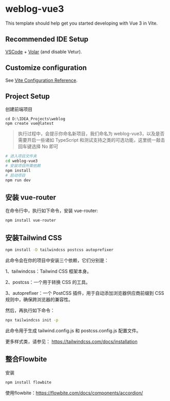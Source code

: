 # weblog-vue3

This template should help get you started developing with Vue 3 in Vite.

## Recommended IDE Setup

[VSCode](https://code.visualstudio.com/) + [Volar](https://marketplace.visualstudio.com/items?itemName=Vue.volar) (and disable Vetur).

## Customize configuration

See [Vite Configuration Reference](https://vitejs.dev/config/).

## Project Setup
创建前端项目
```shell
cd D:\IDEA_Projects\weblog
npm create vue@latest
```
> 执行过程中，会提示你命名新项目，我们命名为 weblog-vue3，以及是否需要开启一些诸如 TypeScript 和测试支持之类的可选功能，这里统一敲击回车键选择 No 即可

```sh
# 进入项目文件夹
cd weblog-vue3
# 安装项目所需依赖
npm install
# 启动项目
npm run dev
```
## 安装 vue-router
在命令行中，执行如下命令，安装 vue-router:

```sh
npm install vue-router
```
## 安装Tailwind CSS

```sh
npm install -D tailwindcss postcss autoprefixer
```
此命令会在你的项目中安装三个依赖，它们分别是：

1、tailwindcss：Tailwind CSS 框架本身。

2、postcss：一个用于转换 CSS 的工具。

3、autoprefixer：一个 PostCSS 插件，用于自动添加浏览器供应商前缀到 CSS 规则中，确保跨浏览器的兼容性。

然后，再执行如下命令：
```sh
npx tailwindcss init -p
```
此命令用于生成 tailwind.config.js 和 postcss.config.js 配置文件。

更多样式类，请参见：
https://tailwindcss.com/docs/installation

## 整合Flowbite

安装
```sh
npm install flowbite
```

使用flowbite：https://flowbite.com/docs/components/accordion/


